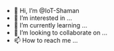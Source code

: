 - 👋 Hi, I’m @IoT-Shaman
- 👀 I’m interested in ...
- 🌱 I’m currently learning ...
- 💞️ I’m looking to collaborate on ...
- 📫 How to reach me ...

<!---
IoT-Shaman/IoT-Shaman is a ✨ special ✨ repository because its `README.md` (this file) appears on your GitHub profile.
You can click the Preview link to take a look at your changes.
--->
